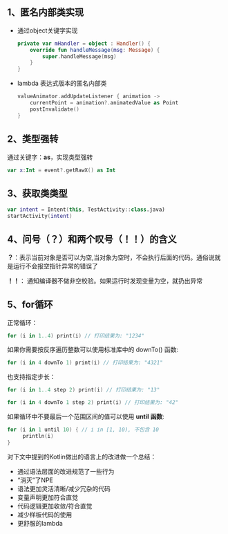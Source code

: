 ## 1、匿名内部类实现

* 通过object关键字实现

  ```kotlin
  private var mHandler = object : Handler() {
      override fun handleMessage(msg: Message) {
          super.handleMessage(msg)
      }
  }
  ```

* lambda 表达式版本的匿名内部类

  ```kotlin
  valueAnimator.addUpdateListener { animation ->
      currentPoint = animation?.animatedValue as Point
      postInvalidate()
  }
  ```



## 2、类型强转

通过关键字：**as**，实现类型强转

```kotlin
var x:Int = event?.getRawX() as Int
```



## 3、获取类类型

```kotlin
var intent = Intent(this, TestActivity::class.java)
startActivity(intent)
```



## 4、问号（？）和两个叹号（！！）的含义



**？**：表示当前对象是否可以为空,当对象为空时，不会执行后面的代码。通俗说就是运行不会报空指针异常的错误了

**！！**： 通知编译器不做非空校验。如果运行时发现变量为空，就扔出异常



## 5、for循环

正常循环：

```kotlin
for (i in 1..4) print(i) // 打印结果为: "1234"
```

如果你需要按反序遍历整数可以使用标准库中的 downTo() 函数:

```kotlin
for (i in 4 downTo 1) print(i) // 打印结果为: "4321"
```

也支持指定步长：

```kotlin
for (i in 1..4 step 2) print(i) // 打印结果为: "13"

for (i in 4 downTo 1 step 2) print(i) // 打印结果为: "42"
```

如果循环中不要最后一个范围区间的值可以使用 **until 函数**:

```kotlin
for (i in 1 until 10) { // i in [1, 10), 不包含 10
     println(i)
}
```



对下文中提到的Kotlin做出的语言上的改进做一个总结：

* 通过语法层面的改进规范了一些行为
* “消灭”了NPE
* 语法更加灵活清晰/减少冗杂的代码
* 变量声明更加符合直觉
* 代码逻辑更加收敛/符合直觉
* 减少样板代码的使用
* 更舒服的lambda